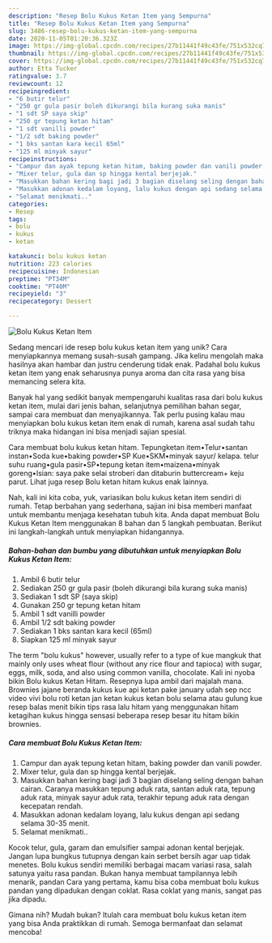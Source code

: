 ```yaml
---
description: "Resep Bolu Kukus Ketan Item yang Sempurna"
title: "Resep Bolu Kukus Ketan Item yang Sempurna"
slug: 3486-resep-bolu-kukus-ketan-item-yang-sempurna
date: 2020-11-05T01:20:36.323Z
image: https://img-global.cpcdn.com/recipes/27b11441f49c43fe/751x532cq70/bolu-kukus-ketan-item-foto-resep-utama.jpg
thumbnail: https://img-global.cpcdn.com/recipes/27b11441f49c43fe/751x532cq70/bolu-kukus-ketan-item-foto-resep-utama.jpg
cover: https://img-global.cpcdn.com/recipes/27b11441f49c43fe/751x532cq70/bolu-kukus-ketan-item-foto-resep-utama.jpg
author: Etta Tucker
ratingvalue: 3.7
reviewcount: 12
recipeingredient:
- "6 butir telur"
- "250 gr gula pasir boleh dikurangi bila kurang suka manis"
- "1 sdt SP saya skip"
- "250 gr tepung ketan hitam"
- "1 sdt vanilli powder"
- "1/2 sdt baking powder"
- "1 bks santan kara kecil 65ml"
- "125 ml minyak sayur"
recipeinstructions:
- "Campur dan ayak tepung ketan hitam, baking powder dan vanili powder."
- "Mixer telur, gula dan sp hingga kental berjejak."
- "Masukkan bahan kering bagi jadi 3 bagian diselang seling dengan bahan cairan. Caranya masukkan tepung aduk rata, santan aduk rata, tepung aduk rata, minyak sayur aduk rata, terakhir tepung aduk rata dengan kecepatan rendah."
- "Masukkan adonan kedalam loyang, lalu kukus dengan api sedang selama 30-35 menit."
- "Selamat menikmati.."
categories:
- Resep
tags:
- bolu
- kukus
- ketan

katakunci: bolu kukus ketan 
nutrition: 223 calories
recipecuisine: Indonesian
preptime: "PT34M"
cooktime: "PT40M"
recipeyield: "3"
recipecategory: Dessert

---
```



![Bolu Kukus Ketan Item](https://img-global.cpcdn.com/recipes/27b11441f49c43fe/751x532cq70/bolu-kukus-ketan-item-foto-resep-utama.jpg)

Sedang mencari ide resep bolu kukus ketan item yang unik? Cara menyiapkannya memang susah-susah gampang. Jika keliru mengolah maka hasilnya akan hambar dan justru cenderung tidak enak. Padahal bolu kukus ketan item yang enak seharusnya punya aroma dan cita rasa yang bisa memancing selera kita.

Banyak hal yang sedikit banyak mempengaruhi kualitas rasa dari bolu kukus ketan item, mulai dari jenis bahan, selanjutnya pemilihan bahan segar, sampai cara membuat dan menyajikannya. Tak perlu pusing kalau mau menyiapkan bolu kukus ketan item enak di rumah, karena asal sudah tahu triknya maka hidangan ini bisa menjadi sajian spesial.

Cara membuat bolu kukus ketan hitam. Tepungketan item•Telur•santan instan•Soda kue•baking powder•SP Kue•SKM•minyak sayur/ kelapa. telur suhu ruang•gula pasir•SP•tepung ketan item•maizena•minyak goreng•Isian: saya pake selai stroberi dan ditaburin buttercream+ keju parut. Lihat juga resep Bolu ketan hitam kukus enak lainnya.


Nah, kali ini kita coba, yuk, variasikan bolu kukus ketan item sendiri di rumah. Tetap berbahan yang sederhana, sajian ini bisa memberi manfaat untuk membantu menjaga kesehatan tubuh kita. Anda dapat membuat Bolu Kukus Ketan Item menggunakan 8 bahan dan 5 langkah pembuatan. Berikut ini langkah-langkah untuk menyiapkan hidangannya.

<!--inarticleads1-->

##### Bahan-bahan dan bumbu yang dibutuhkan untuk menyiapkan Bolu Kukus Ketan Item:

1. Ambil 6 butir telur
1. Sediakan 250 gr gula pasir (boleh dikurangi bila kurang suka manis)
1. Sediakan 1 sdt SP (saya skip)
1. Gunakan 250 gr tepung ketan hitam
1. Ambil 1 sdt vanilli powder
1. Ambil 1/2 sdt baking powder
1. Sediakan 1 bks santan kara kecil (65ml)
1. Siapkan 125 ml minyak sayur


The term &#34;bolu kukus&#34; however, usually refer to a type of kue mangkuk that mainly only uses wheat flour (without any rice flour and tapioca) with sugar, eggs, milk, soda, and also using common vanilla, chocolate. Kali ini nyoba bikin Bolu kukus Ketan Hitam. Resepnya lupa ambil dari majalah mana. Brownies jajane beranda kukus kue api ketan pake january udah sep ncc video vivi bolu roti ketan jan ketan kukus ketan bolu selama atau gulung kue resep balas menit bikin tips rasa lalu hitam yang menggunakan hitam ketagihan kukus hingga sensasi beberapa resep besar itu hitam bikin brownies. 

<!--inarticleads2-->

##### Cara membuat Bolu Kukus Ketan Item:

1. Campur dan ayak tepung ketan hitam, baking powder dan vanili powder.
1. Mixer telur, gula dan sp hingga kental berjejak.
1. Masukkan bahan kering bagi jadi 3 bagian diselang seling dengan bahan cairan. Caranya masukkan tepung aduk rata, santan aduk rata, tepung aduk rata, minyak sayur aduk rata, terakhir tepung aduk rata dengan kecepatan rendah.
1. Masukkan adonan kedalam loyang, lalu kukus dengan api sedang selama 30-35 menit.
1. Selamat menikmati..


Kocok telur, gula, garam dan emulsifier sampai adonan kental berjejak. Jangan lupa bungkus tutupnya dengan kain serbet bersih agar uap tidak menetes. Bolu kukus sendiri memiliki berbagai macam variasi rasa, salah satunya yaitu rasa pandan. Bukan hanya membuat tampilannya lebih menarik, pandan Cara yang pertama, kamu bisa coba membuat bolu kukus pandan yang dipadukan dengan coklat. Rasa coklat yang manis, sangat pas jika dipadu. 

Gimana nih? Mudah bukan? Itulah cara membuat bolu kukus ketan item yang bisa Anda praktikkan di rumah. Semoga bermanfaat dan selamat mencoba!
